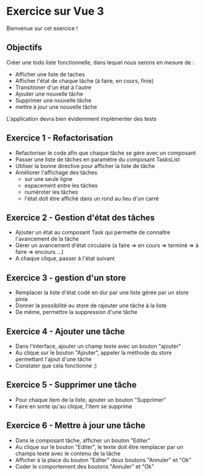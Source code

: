 # Exercice sur Vue 3

Bienvenue sur cet exercice !

## Objectifs

Créer une todo liste fonctionnelle, dans lequel nous serons en mesure de :
- Afficher une liste de taches
- Afficher l'état de chaque tâche (à faire, en cours, finie)
- Transitioner d'un état à l'autre
- Ajouter une nouvelle tâche
- Supprimer une nouvelle tâche
- mettre à jour une nouvelle tâche

L'application devra bien évidemment implémenter des tests

## Exercice 1 - Refactorisation
- Refactoriser le code afin que chaque tâche se gère avec un composant
- Passer une liste de tâches en paramètre du composant TasksList
- Utiliser la bonne directive pour afficher la liste de tâche
- Améliorer l'affichage des tâches 
    - sur une seule ligne
    - espacement entre les tâches
    - numéroter les tâches
    - l'état doit être affiché dans un rond au lieu d'un carré

## Exercice 2 - Gestion d'état des tâches
- Ajouter un état au composant Task qui permette de connaître l'avancement de la tâche
- Gérer un avancement d'état circulaire (a faire => en cours => terminé => à faire => encours ...)
- A chaque clique, passer à l'état suivant

## Exercice 3 - gestion d'un store
- Remplacer la liste d'état codé en dur par une liste gérée par un store pinia
- Donner la possibilité au store de rajouter une tâche à la liste
- De même, permettre la suppression d'une tâche

## Exercice 4 - Ajouter une tâche 
- Dans l'interface, ajouter un champ texte avec un bouton "ajouter"
- Au clique sur le bouton "Ajouter", appeler la méthode du store permettant l'ajout d'une tâche
- Constater que cela fonctionne :)

## Exercice 5 - Supprimer une tâche 
- Pour chaque item de la liste, ajouter un bouton "Supprimer"
- Faire en sorte qu'au clique, l'item se supprime

## Exercice 6 - Mettre à jour une tâche
- Dans le composant tâche, afficher un bouton "Editer"
- Au clique sur le bouton "Editer", le texte doit être remplacer par un champs texte avec le contenu de la tâche
- Afficher à la place du bouton "Editer" deux boutons "Annuler" et "Ok"
- Coder le comportement des boutons "Annuler" et "Ok"


